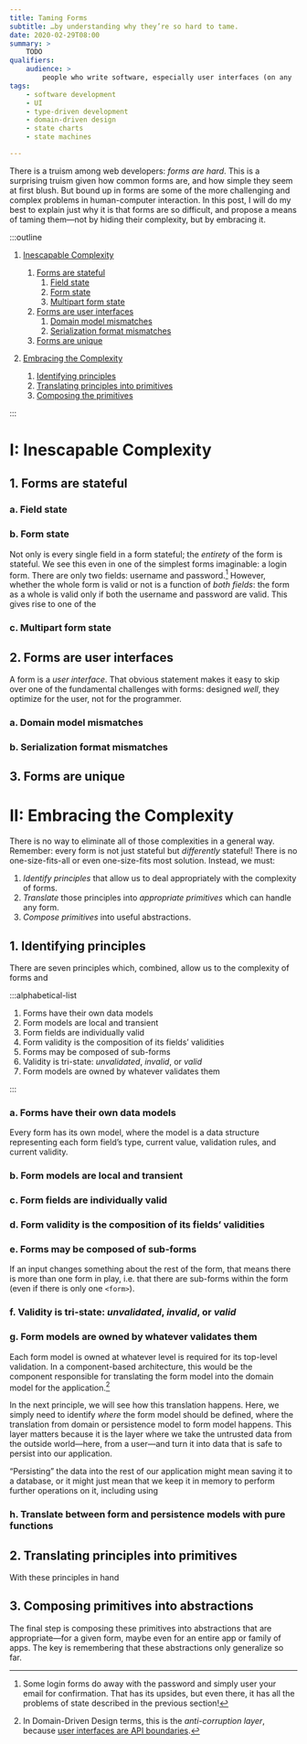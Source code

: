 ```yaml
---
title: Taming Forms
subtitle: …by understanding why they’re so hard to tame.
date: 2020-02-29T08:00
summary: >
    TODO
qualifiers:
    audience: >
        people who write software, especially user interfaces (on any  platform, in any language).
tags:
    - software development
    - UI
    - type-driven development
    - domain-driven design
    - state charts
    - state machines

---
```



<!--

References:

- [principled forms writeup](https://gist.github.com/chriskrycho/48fa641eeb55217d4063592b411b1192)
- [Slack discussion with Andrew Noyes](https://linkedin-randd.slack.com/archives/DHCGXKD3N/p1581107886022400)

-->

There is a truism among web developers: *forms are hard*. This is a surprising truism given how common forms are, and how simple they seem at first blush. But bound up in forms are some of the more challenging and complex problems in human-computer interaction. In this post, I will do my best to explain just why it is that forms are so difficult, and propose a means of taming them—not by hiding their complexity, but by embracing it.

:::outline

<!-- no toc -->

1. [Inescapable Complexity](#i-inescapable-complexity)
    1. [Forms are stateful](#1-forms-are-stateful)
        1. [Field state](#a-field-state)
        2. [Form state](#b-form-state)
        3. [Multipart form state](#c-multipart-form-state)
    2. [Forms are user interfaces](#2-forms-are-user-interfaces)
        1. [Domain model mismatches](#a-domain-model-mismatches)
        2. [Serialization format mismatches](#b-serialization-format-mismatches)
	3. [Forms are unique](#3-forms-are-unique)

2. [Embracing the Complexity](#ii-embracing-the-complexity)
    1. [Identifying principles](#1-identifying-principles)
    2. [Translating principles into primitives](#2-translating-principles-into-primitives)
    3. [Composing the primitives](#3-composing-primitives-into-abstractions)

:::

# I: Inescapable Complexity

## 1. Forms are stateful

### a. Field state

### b. Form state

Not only is every single field in a form stateful; the *entirety* of the form is stateful. We see this even in one of the simplest forms imaginable: a login form. There are only two fields: username and password.[^simpler-login] However, whether the whole form is valid or not is a function of *both fields*: the form as a whole is valid only if both the username and password are valid. This gives rise to one of the 

[^simpler-login]: Some login forms do away with the password and simply user your email for confirmation. That has its upsides, but even there, it has all the problems of state described in the previous section!

### c. Multipart form state

## 2. Forms are user interfaces

A form is a *user interface*. That obvious statement makes it easy to skip over one of the fundamental challenges with forms: designed *well*, they optimize for the user, not for the programmer.

### a. Domain model mismatches

### b. Serialization format mismatches

## 3. Forms are unique

# II: Embracing the Complexity

There is no way to eliminate all of those complexities in a general way. Remember: every form is not just stateful but *differently* stateful! There is no one-size-fits-all or even one-size-fits most solution. Instead, we must:

1. *Identify principles* that allow us to deal appropriately with the complexity of forms.
2. *Translate* those principles into *appropriate primitives* which can handle any form.
3. *Compose primitives* into useful abstractions.

## 1. Identifying principles

There are seven principles which, combined, allow us to  the complexity of forms and 

:::alphabetical-list

1. Forms have their own data models
2. Form models are local and transient
3. Form fields are individually valid
4. Form validity is the composition of its fields’ validities
5. Forms may be composed of sub-forms
6. Validity is tri-state: <i>unvalidated</i>, <i>invalid</i>, or <i>valid</i>
7. Form models are owned by whatever validates them

:::

### a. Forms have their own data models

Every form has its own model, where the model is a data structure representing each form field’s type, current value, validation rules, and current validity.

### b. Form models are local and transient

<!-- 
Form models are local and freely mutated. Form state is inherently ephemeral unless and until it is “committed” and then persisted in some way.
-->

### c. Form fields are individually valid

### d. Form validity is the composition of its fields’ validities

<!--
The form validity is the composition of the validity of all its fields using the validations.
-->

### e. Forms may be composed of sub-forms

If an input changes something about the rest of the form, that means there is more than one form in play, i.e. that there are sub-forms within the form (even if there is only one `<form>`).

### f. Validity is tri-state: <i>unvalidated</i>, <i>invalid</i>, or <i>valid</i>

### g. Form models are owned by whatever validates them

Each form model is owned at whatever level is required for its top-level validation. In a component-based architecture, this would be the component responsible for translating the form model into the domain model for the application.[^anti-corruption]

In the next principle, we will see how this translation happens. Here, we simply need to identify *where* the form model should be defined, where the translation from domain or persistence model to form model happens. This layer matters because it is the layer where we take the untrusted data from the outside world—here, from a user—and turn it into data that is safe to persist into our application.

“Persisting” the data into the rest of our application might mean saving it to a database, or it might just mean that we keep it in memory to perform further operations on it, including using 

[^anti-corruption]: In Domain-Driven Design terms, this is the <i>anti-corruption layer</i>, because [user interfaces are API boundaries](https://v4.chriskrycho.com/2019/user-interfaces-are-api-boundaries.html).

### h. Translate between form and persistence models with pure functions

<!--
4. Accordingly, the form model to be mutated is always either:
	- a new instance of a default for the form model (e.g. the empty form, or a form with preselected/prefilled options)
	- a copy of previously-persisted state, mapped to a form model (in what should be a pure function)
-->

## 2. Translating principles into primitives

With these principles in hand

## 3. Composing primitives into abstractions

The final step is composing these primitives into abstractions that are appropriate—for a given form, maybe even for an entire app or family of apps. The key is remembering that these abstractions only generalize so far.
